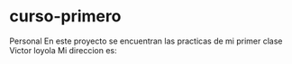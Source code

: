 # curso-primero
Personal
En este proyecto se encuentran las practicas de mi primer clase
Victor loyola
Mi direccion es:
